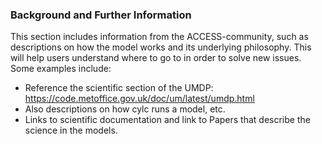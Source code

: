 ###  Background and Further Information 
This section includes information from the ACCESS-community, such as descriptions on how the model works and its underlying philosophy. This will help users understand where to go to in order to solve new issues. Some examples include: 

- Reference the scientific section of the UMDP: https://code.metoffice.gov.uk/doc/um/latest/umdp.html 
- Also descriptions on how cylc runs a model, etc. 
- Links to scientific documentation and link to Papers that describe the science in the models. 